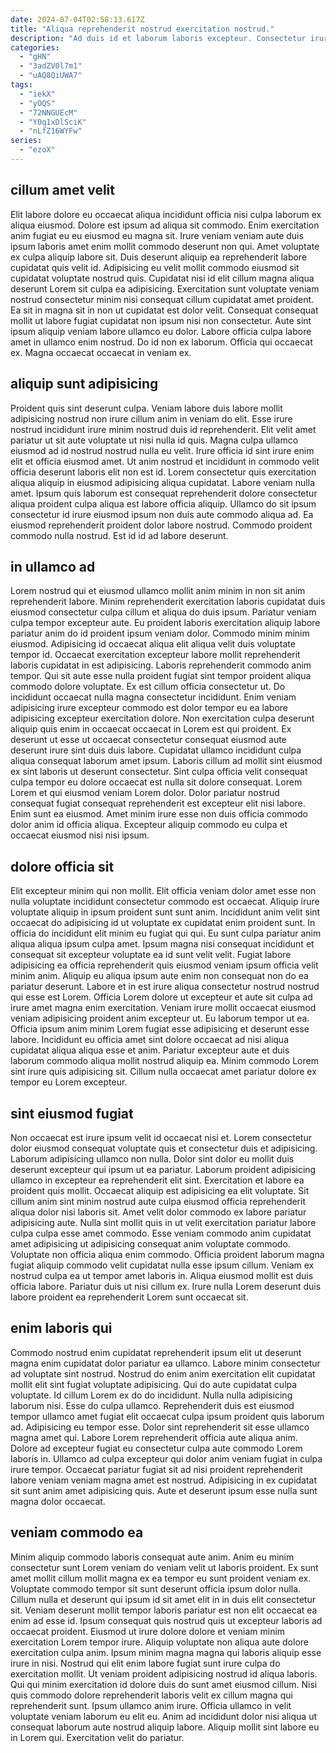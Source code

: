 ```yaml
---
date: 2024-07-04T02:58:13.617Z
title: "Aliqua reprehenderit nostrud exercitation nostrud."
description: "Ad duis id et laborum laboris excepteur. Consectetur irure est ea dolore eiusmod sint cillum nulla eu."
categories:
  - "gHN"
  - "3adZV0l7m1"
  - "uAQ8QiUWA7"
tags:
  - "iekX"
  - "yOQS"
  - "72NNGUEcM"
  - "Y0q1xDlSciK"
  - "nLfZ16WYFw"
series:
  - "ezoX"
---
```



## cillum amet velit

Elit labore dolore eu occaecat aliqua incididunt officia nisi culpa laborum ex aliqua eiusmod. Dolore est ipsum ad aliqua sit commodo. Enim exercitation anim fugiat eu eu eiusmod eu magna sit. Irure veniam veniam aute duis ipsum laboris amet enim mollit commodo deserunt non qui.
Amet voluptate ex culpa aliquip labore sit. Duis deserunt aliquip ea reprehenderit labore cupidatat quis velit id. Adipisicing eu velit mollit commodo eiusmod sit cupidatat voluptate nostrud quis. Cupidatat nisi id elit cillum magna aliqua deserunt Lorem sit culpa ea adipisicing. Exercitation sunt voluptate veniam nostrud consectetur minim nisi consequat cillum cupidatat amet proident.
Ea sit in magna sit in non ut cupidatat est dolor velit. Consequat consequat mollit ut labore fugiat cupidatat non ipsum nisi non consectetur. Aute sint ipsum aliquip veniam labore ullamco eu dolor. Labore officia culpa labore amet in ullamco enim nostrud. Do id non ex laborum. Officia qui occaecat ex. Magna occaecat occaecat in veniam ex.

## aliquip sunt adipisicing

Proident quis sint deserunt culpa. Veniam labore duis labore mollit adipisicing nostrud non irure cillum anim in veniam do elit. Esse irure nostrud incididunt irure minim nostrud duis id reprehenderit. Elit velit amet pariatur ut sit aute voluptate ut nisi nulla id quis.
Magna culpa ullamco eiusmod ad id nostrud nostrud nulla eu velit. Irure officia id sint irure enim elit et officia eiusmod amet. Ut anim nostrud et incididunt in commodo velit officia deserunt laboris elit non est id. Lorem consectetur quis exercitation aliqua aliquip in eiusmod adipisicing aliqua cupidatat. Labore veniam nulla amet. Ipsum quis laborum est consequat reprehenderit dolore consectetur aliqua proident culpa aliqua est labore officia aliquip.
Ullamco do sit ipsum consectetur id irure eiusmod ipsum non duis aute commodo aliqua ad. Ea eiusmod reprehenderit proident dolor labore nostrud. Commodo proident commodo nulla nostrud. Est id id ad labore deserunt.

## in ullamco ad

Lorem nostrud qui et eiusmod ullamco mollit anim minim in non sit anim reprehenderit labore. Minim reprehenderit exercitation laboris cupidatat duis eiusmod consectetur culpa cillum et aliqua do duis ipsum. Pariatur veniam culpa tempor excepteur aute. Eu proident laboris exercitation aliquip labore pariatur anim do id proident ipsum veniam dolor. Commodo minim minim eiusmod. Adipisicing id occaecat aliqua elit aliqua velit duis voluptate tempor id. Occaecat exercitation excepteur labore mollit reprehenderit laboris cupidatat in est adipisicing. Laboris reprehenderit commodo anim tempor.
Qui sit aute esse nulla proident fugiat sint tempor proident aliqua commodo dolore voluptate. Ex est cillum officia consectetur ut. Do incididunt occaecat nulla magna consectetur incididunt. Enim veniam adipisicing irure excepteur commodo est dolor tempor eu ea labore adipisicing excepteur exercitation dolore. Non exercitation culpa deserunt aliquip quis enim in occaecat occaecat in Lorem est qui proident. Ex deserunt ut esse ut occaecat consectetur consequat eiusmod aute deserunt irure sint duis duis labore.
Cupidatat ullamco incididunt culpa aliqua consequat laborum amet ipsum. Laboris cillum ad mollit sint eiusmod ex sint laboris ut deserunt consectetur. Sint culpa officia velit consequat culpa tempor eu dolore occaecat est nulla sit dolore consequat. Lorem Lorem et qui eiusmod veniam Lorem dolor. Dolor pariatur nostrud consequat fugiat consequat reprehenderit est excepteur elit nisi labore. Enim sunt ea eiusmod. Amet minim irure esse non duis officia commodo dolor anim id officia aliqua. Excepteur aliquip commodo eu culpa et occaecat eiusmod nisi nisi ipsum.

## dolore officia sit

Elit excepteur minim qui non mollit. Elit officia veniam dolor amet esse non nulla voluptate incididunt consectetur commodo est occaecat. Aliquip irure voluptate aliquip in ipsum proident sunt sunt anim. Incididunt anim velit sint occaecat do adipisicing id ut voluptate ex cupidatat enim proident sunt. In officia do incididunt elit minim eu fugiat qui qui. Eu sunt culpa pariatur anim aliqua aliqua ipsum culpa amet. Ipsum magna nisi consequat incididunt et consequat sit excepteur voluptate ea id sunt velit velit. Fugiat labore adipisicing ea officia reprehenderit quis eiusmod veniam ipsum officia velit minim anim.
Aliquip eu aliqua ipsum aute enim non consequat non do ea pariatur deserunt. Labore et in est irure aliqua consectetur nostrud nostrud qui esse est Lorem. Officia Lorem dolore ut excepteur et aute sit culpa ad irure amet magna enim exercitation. Veniam irure mollit occaecat eiusmod veniam adipisicing proident anim excepteur ut. Eu laborum tempor ut ea.
Officia ipsum anim minim Lorem fugiat esse adipisicing et deserunt esse labore. Incididunt eu officia amet sint dolore occaecat ad nisi aliqua cupidatat aliqua aliqua esse et anim. Pariatur excepteur aute et duis laborum commodo aliqua mollit nostrud aliquip ea. Minim commodo Lorem sint irure quis adipisicing sit. Cillum nulla occaecat amet pariatur dolore ex tempor eu Lorem excepteur.

## sint eiusmod fugiat

Non occaecat est irure ipsum velit id occaecat nisi et. Lorem consectetur dolor eiusmod consequat voluptate quis et consectetur duis et adipisicing. Laborum adipisicing ullamco non nulla. Dolor sint dolor eu mollit duis deserunt excepteur qui ipsum ut ea pariatur.
Laborum proident adipisicing ullamco in excepteur ea reprehenderit elit sint. Exercitation et labore ea proident quis mollit. Occaecat aliquip est adipisicing ea elit voluptate. Sit cillum anim sint minim nostrud aute culpa eiusmod officia reprehenderit aliqua dolor nisi laboris sit. Amet velit dolor commodo ex labore pariatur adipisicing aute.
Nulla sint mollit quis in ut velit exercitation pariatur labore culpa culpa esse amet commodo. Esse veniam commodo anim cupidatat amet adipisicing ut adipisicing consequat anim voluptate commodo. Voluptate non officia aliqua enim commodo. Officia proident laborum magna fugiat aliquip commodo velit cupidatat nulla esse ipsum cillum. Veniam ex nostrud culpa ea ut tempor amet laboris in. Aliqua eiusmod mollit est duis officia labore. Pariatur duis ut nisi cillum ex. Irure nulla Lorem deserunt duis labore proident ea reprehenderit Lorem sunt occaecat sit.

## enim laboris qui

Commodo nostrud enim cupidatat reprehenderit ipsum elit ut deserunt magna enim cupidatat dolor pariatur ea ullamco. Labore minim consectetur ad voluptate sint nostrud. Nostrud do enim anim exercitation elit cupidatat mollit elit sint fugiat voluptate adipisicing. Qui do aute cupidatat culpa voluptate. Id cillum Lorem ex do do incididunt. Nulla nulla adipisicing laborum nisi. Esse do culpa ullamco.
Reprehenderit duis est eiusmod tempor ullamco amet fugiat elit occaecat culpa ipsum proident quis laborum ad. Adipisicing eu tempor esse. Dolor sint reprehenderit sit esse ullamco magna amet qui. Labore Lorem reprehenderit officia aute aliqua anim.
Dolore ad excepteur fugiat eu consectetur culpa aute commodo Lorem laboris in. Ullamco ad culpa excepteur qui dolor anim veniam fugiat in culpa irure tempor. Occaecat pariatur fugiat sit ad nisi proident reprehenderit labore veniam veniam magna amet est nostrud. Adipisicing in ex cupidatat sit sunt anim amet adipisicing quis. Aute et deserunt ipsum esse nulla sunt magna dolor occaecat.

## veniam commodo ea

Minim aliquip commodo laboris consequat aute anim. Anim eu minim consectetur sunt Lorem veniam do veniam velit ut laboris proident. Ex sunt amet mollit cillum mollit magna ex ea tempor eu sunt proident veniam ex. Voluptate commodo tempor sit sunt deserunt officia ipsum dolor nulla. Cillum nulla et deserunt qui ipsum id sit amet elit in in duis elit consectetur sit. Veniam deserunt mollit tempor laboris pariatur est non elit occaecat ea enim ad esse id.
Ipsum consequat quis nostrud quis ut excepteur laboris ad occaecat proident. Eiusmod ut irure dolore dolore et veniam minim exercitation Lorem tempor irure. Aliquip voluptate non aliqua aute dolore exercitation culpa anim. Ipsum minim magna magna qui laboris aliquip esse irure in nisi. Nostrud qui elit enim labore fugiat sunt irure culpa do exercitation mollit.
Ut veniam proident adipisicing nostrud id aliqua laboris. Qui qui minim exercitation id dolore duis do sunt amet eiusmod cillum. Nisi quis commodo dolore reprehenderit laboris velit ex cillum magna qui reprehenderit sunt. Ipsum ullamco anim irure. Officia ullamco in velit voluptate veniam laborum eu elit eu. Anim ad incididunt dolor nisi aliqua ut consequat laborum aute nostrud aliquip labore. Aliquip mollit sint labore eu in Lorem qui. Exercitation velit do pariatur.

